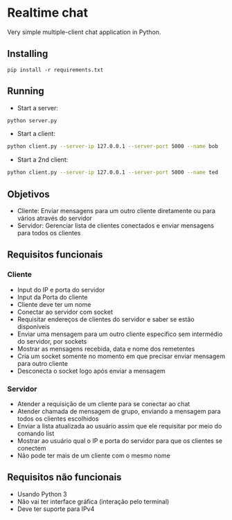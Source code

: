 # Realtime chat

Very simple multiple-client chat application in Python.

## Installing

```
pip install -r requirements.txt
```

## Running

- Start a server:

```bash
python server.py
```

- Start a client:

```bash
python client.py --server-ip 127.0.0.1 --server-port 5000 --name bob
```

- Start a 2nd client:

```bash
python client.py --server-ip 127.0.0.1 --server-port 5000 --name ted
```

## Objetivos

- Cliente: Enviar mensagens para um outro cliente diretamente ou para vários através do servidor
- Servidor: Gerenciar lista de clientes conectados e enviar mensagens para todos os clientes

## Requisitos funcionais

### Cliente

- Input do IP e porta do servidor
- Input da Porta do cliente
- Cliente deve ter um nome
- Conectar ao servidor com socket
- Requisitar endereços de clientes do servidor e saber se estão disponíveis
- Enviar uma mensagem para um outro cliente específico sem intermédio do servidor, por sockets
- Mostrar as mensagens recebida, data e nome dos remetentes
- Cria um socket somente no momento em que precisar enviar mensagem para outro cliente
- Desconecta o socket logo após enviar a mensagem

### Servidor

- Atender a requisição de um cliente para se conectar ao chat
- Atender chamada de mensagem de grupo, enviando a mensagem para todos os clientes escolhidos
- Enviar a lista atualizada ao usuário assim que ele requisitar por meio do comando list
- Mostrar ao usuário qual o IP e porta do servidor para que os clientes se conectem
- Não pode ter mais de um cliente com o mesmo nome

## Requisitos não funcionais

- Usando Python 3
- Não vai ter interface gráfica (interação pelo terminal)
- Deve ter suporte para IPv4
